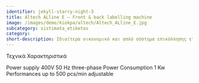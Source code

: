 ```yaml
---
identifier: jekyll-starry-night-3
title: Altech ALline E – Front & back labelling machine
image: /images/demo/kiokpa/altech/Altech_ALline_E.jpg
subcategory: sistimata_etiketas
category: 
short-description: Iδιαίτερα οικονομικό και απλό σύστημα επικόλλησης ετικέτας με ιμάντα για κυλινδρικά προϊόντα.
---
```





Τεχνικά Χαρακτηριστικά

Power supply              400V 50 Hz three-phase
Power Consumption         1 Kw
Performances              up to  500 pcs/min adjustable

